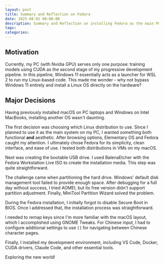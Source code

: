 ```yaml
---
layout: post
title: Summary and Reflection on Fedora
date: 2025-08-01 00:00:00
description: Summary and Reflection on installing Fedora as the main PC OS
tags: 
categories: 
---
```

## Motivation

Currently, my PC (with Nvidia GPU) serves only one purpose: training models using CUDA as the second stage of my progressive development pipeline. In this pipeline, Windows 11 essentially acts as a launcher for WSL 2 to run my Linux-based code. This made me wonder - why not bypass Windows 11 entirely and install a Linux OS directly on the hardware?

## Major Decisions
Having previously installed macOS on PC laptops and Windows on Intel MacBooks, installing another OS wasn't daunting.

The first decision was choosing which Linux distribution to use. Since I planned to use it as the main system on my PC, I wanted something both functional **and** aesthetic. After browsing options, Elementary OS and Fedora caught my attention. I ultimately chose Fedora for its simplicity, clean interface, and ease of use. I tested both distributions in VMs on my macOS.

Next was creating the bootable USB drive. I used BalenaEtcher with the Fedora Workstation Live ISO to create the installation media. This step was quite straightforward.

The challenge came when partitioning the hard drive. Windows' default disk management tool failed to provide enough space. After debugging for a full day without success, I tried AOMEI, but its free version didn't support partition adjustment. Finally, MiniTool Partition Wizard solved the problem.

During the Fedora installation, I initially forgot to disable Secure Boot in BIOS. Once I addressed that, the installation process was straightforward.

I needed to remap keys since I'm more familiar with the macOS layout, which I accomplished using GNOME Tweaks. For Chinese input, I had to configure additional settings to use `[]` for navigating between Chinese character pages.

Finally, I installed my development environment, including VS Code, Docker, CUDA drivers, Claude Code, and other essential tools.

Exploring the new world!